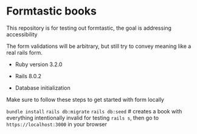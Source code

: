 # Formtastic books

This repository is for testing out formtastic, the goal is addressing accessibility

The form validations will be arbitrary, but still try to convey meaning like a real rails form.

* Ruby version 3.2.0

* Rails 8.0.2

* Database initialization

Make sure to follow these steps to get started with form locally

`bundle install`
`rails db:migrate`
`rails db:seed` # creates a book with everything intentionally invalid for testing
`rails s`, then go to `https://localhost:3000` in your browser
